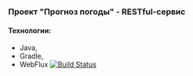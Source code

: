 ### Проект "Прогноз погоды" - RESTful-сервис
#### Технологии: 
- Java, 
- Gradle, 
- WebFlux
[![Build Status](https://app.travis-ci.com/plifis/weather_reactive.svg?branch=master)](https://app.travis-ci.com/plifis/weather_reactive)
